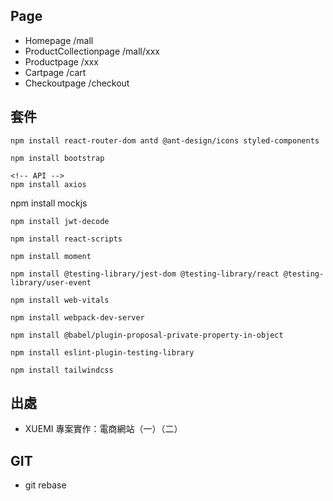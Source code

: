 ## Page
* Homepage  /mall
* ProductCollectionpage /mall/xxx
* Productpage   /xxx
* Cartpage  /cart
* Checkoutpage  /checkout


## 套件
<!-- pip install flask-jwt-extended werkzeug -->
``` 
npm install react-router-dom antd @ant-design/icons styled-components
```
```
npm install bootstrap
```
```
<!-- API -->
npm install axios
```
npm install mockjs
```
npm install jwt-decode
```
```
npm install react-scripts
```
```
npm install moment
```
```
npm install @testing-library/jest-dom @testing-library/react @testing-library/user-event
```
```
npm install web-vitals
```
```
npm install webpack-dev-server
```
```
npm install @babel/plugin-proposal-private-property-in-object
```
```
npm install eslint-plugin-testing-library
```
```
npm install tailwindcss
```
## 出處
* XUEMI 專案實作：電商網站（一）（二）
 
## GIT

* git rebase 
